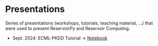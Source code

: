 # Presentations
Series of presentations (workshops, tutorials, teaching material, ...) that were used to present ReservoirPy and Reservoir Computing.

- Sept. 2024: ECML-PKDD Tutorial -> [Notebook](https://github.com/reservoirpy/presentations/blob/main/ECML-PKDD-2024/Introduction.ipynb)
